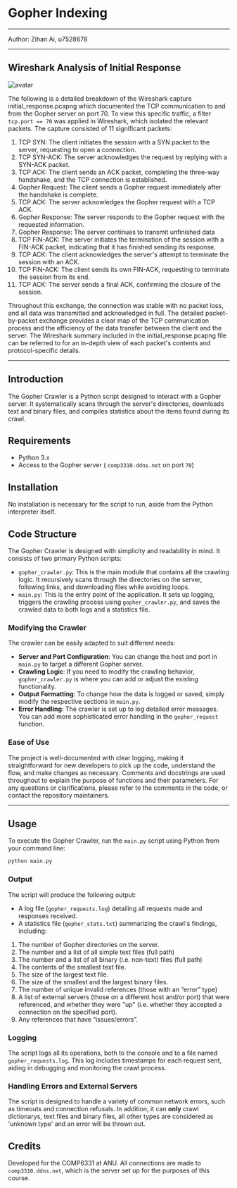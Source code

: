 
# Gopher Indexing

* * *
Author: Zihan Ai, u7528678
* * *

## Wireshark Analysis of Initial Response

![avatar](initial_response.png)

The following is a detailed breakdown of the Wireshark capture initial_response.pcapng which documented the TCP communication to and from the Gopher server on port 70. To view this specific traffic, a filter `tcp.port == 70` was applied in Wireshark, which isolated the relevant packets. The capture consisted of 11 significant packets:

1. TCP SYN: The client initiates the session with a SYN packet to the server, requesting to open a connection.
2. TCP SYN-ACK: The server acknowledges the request by replying with a SYN-ACK packet.
3. TCP ACK: The client sends an ACK packet, completing the three-way handshake, and the TCP connection is established.
4. Gopher Request: The client sends a Gopher request immediately after the handshake is complete.
5. TCP ACK: The server acknowledges the Gopher request with a TCP ACK.
6. Gopher Response: The server responds to the Gopher request with the requested information.
7. Gopher Response: The server continues to transmit unfinished data
8. TCP FIN-ACK: The server initiates the termination of the session with a FIN-ACK packet, indicating that it has finished sending its response.
9. TCP ACK: The client acknowledges the server's attempt to terminate the session with an ACK.
10. TCP FIN-ACK: The client sends its own FIN-ACK, requesting to terminate the session from its end.
11. TCP ACK: The server sends a final ACK, confirming the closure of the session.

Throughout this exchange, the connection was stable with no packet loss, and all data was transmitted and acknowledged in full. The detailed packet-by-packet exchange provides a clear map of the TCP communication process and the efficiency of the data transfer between the client and the server. The Wireshark summary included in the initial_response.pcapng file can be referred to for an in-depth view of each packet's contents and protocol-specific details.

* * *

## Introduction
The Gopher Crawler is a Python script designed to interact with a Gopher server. It systematically scans through the server's directories, downloads text and binary files, and compiles statistics about the items found during its crawl.

## Requirements
- Python 3.x
- Access to the Gopher server ( `comp3310.ddns.net` on port `70`)

## Installation
No installation is necessary for the script to run, aside from the Python interpreter itself.

## Code Structure

The Gopher Crawler is designed with simplicity and readability in mind. It consists of two primary Python scripts:
- `gopher_crawler.py`: This is the main module that contains all the crawling logic. It recursively scans through the directories on the server, following links, and downloading files while avoiding loops.
- `main.py`: This is the entry point of the application. It sets up logging, triggers the crawling process using `gopher_crawler.py`, and saves the crawled data to both logs and a statistics file.


### Modifying the Crawler

The crawler can be easily adapted to suit different needs:

- **Server and Port Configuration**: You can change the host and port in `main.py` to target a different Gopher server.
- **Crawling Logic**: If you need to modify the crawling behavior, `gopher_crawler.py` is where you can add or adjust the existing functionality.
- **Output Formatting**: To change how the data is logged or saved, simply modify the respective sections in `main.py`.
- **Error Handling**: The crawler is set up to log detailed error messages. You can add more sophisticated error handling in the `gopher_request` function.


### Ease of Use

The project is well-documented with clear logging, making it straightforward for new developers to pick up the code, understand the flow, and make changes as necessary. Comments and docstrings are used throughout to explain the purpose of functions and their parameters.
For any questions or clarifications, please refer to the comments in the code, or contact the repository maintainers.

---

## Usage
To execute the Gopher Crawler, run the `main.py` script using Python from your command line:
```sh
python main.py
```

### Output
The script will produce the following output:
- A log file (`gopher_requests.log`) detailing all requests made and responses received.
- A statistics file (`gopher_stats.txt`) summarizing the crawl's findings, including:
1. The number of Gopher directories on the server. 
2. The number and a list of all simple text files (full path) 
3. The number and a list of all binary (i.e. non-text) files (full path) 
4. The contents of the smallest text file. 
5. The size of the largest text file. 
6. The size of the smallest and the largest binary files. 
7.  The number of unique invalid references (those with an “error” type) 
8.  A list of external servers (those on a different host and/or port) that were referenced, and whether they were "up" (i.e. whether they accepted a connection on the specified port). 
9. Any references that have “issues/errors”. 

### Logging
The script logs all its operations, both to the console and to a file named `gopher_requests.log`. This log includes timestamps for each request sent, aiding in debugging and monitoring the crawl process.

### Handling Errors and External Servers
The script is designed to handle a variety of common network errors, such as timeouts and connection refusals. In addition, it can **only** crawl dictionarys, text files and binary files, all other types are considered as 'unknown type' and an error will be thrown out.

## Credits
Developed for the COMP6331 at ANU. All connections are made to `comp3310.ddns.net`, which is the server set up for the purposes of this course.
